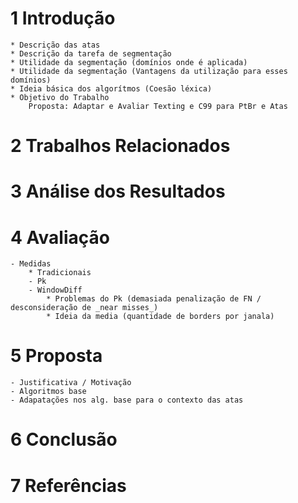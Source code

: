 

# 1 Introdução
	* Descrição das atas
	* Descrição da tarefa de segmentação
	* Utilidade da segmentação (domínios onde é aplicada)
	* Utilidade da segmentação (Vantagens da utilização para esses domínios)
	* Ideia básica dos algorítmos (Coesão léxica)
	* Objetivo do Trabalho
		Proposta: Adaptar e Avaliar Texting e C99 para PtBr e Atas
	

# 2 Trabalhos Relacionados 

# 3 Análise dos Resultados

# 4 Avaliação
	- Medidas
		* Tradicionais
		- Pk
		- WindowDiff
			* Problemas do Pk (demasiada penalização de FN / desconsideração de _near misses_)
			* Ideia da media (quantidade de borders por janala)
		
# 5 Proposta
	- Justificativa / Motivação
	- Algoritmos base
	- Adapatações nos alg. base para o contexto das atas

# 6 Conclusão

# 7 Referências
